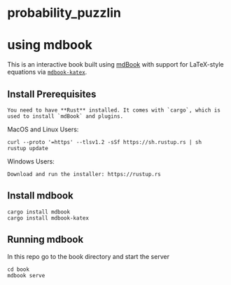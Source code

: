 # probability_puzzlin

# using mdbook

This is an interactive book built using [mdBook](https://rust-lang.github.io/mdBook/) with support for LaTeX-style equations via [`mdbook-katex`](https://github.com/lzanini/mdbook-katex).

## Install Prerequisites

    You need to have **Rust** installed. It comes with `cargo`, which is used to install `mdBook` and plugins.

MacOS and Linux Users:

    curl --proto '=https' --tlsv1.2 -sSf https://sh.rustup.rs | sh
    rustup update

Windows Users:

    Download and run the installer: https://rustup.rs

## Install mdbook
    cargo install mdbook
    cargo install mdbook-katex

## Running mdbook
In this repo go to the book directory and start the server

    cd book
    mdbook serve
